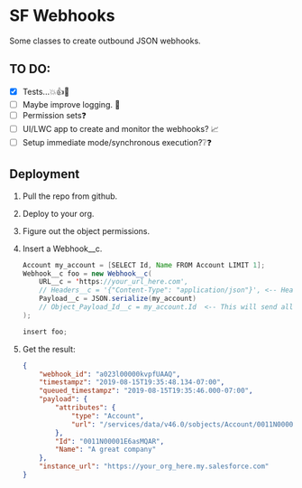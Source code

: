 # SF Webhooks
Some classes to create outbound JSON webhooks. 

## TO DO:
- [x] Tests...💥👍💪
- [ ] Maybe improve logging. 📑
- [ ] Permission sets❓
- [ ] UI/LWC app to create and monitor the webhooks? 📈
- [ ] Setup immediate mode/synchronous execution?❔❓

## Deployment

1. Pull the repo from github.
2. Deploy to your org.
3. Figure out the object permissions.
4. Insert a Webhook__c.
    ```java
    Account my_account = [SELECT Id, Name FROM Account LIMIT 1];
    Webhook__c foo = new Webhook__c(
        URL__c = 'https://your_url_here.com',
        // Headers__c = '{"Content-Type": "application/json"}', <-- Headers can be optionally specified!
        Payload__c = JSON.serialize(my_account)
        // Object_Payload_Id__c = my_account.Id  <-- This will send all fields available to user!
    );

    insert foo;
    ```

5. Get the result:
    ```json
    {
        "webhook_id": "a023l00000kvpfUAAQ",
        "timestampz": "2019-08-15T19:35:48.134-07:00",
        "queued_timestampz": "2019-08-15T19:35:46.000-07:00",
        "payload": {
            "attributes": {
                "type": "Account",
                "url": "/services/data/v46.0/sobjects/Account/0011N00001E6asMQAR"
            },
            "Id": "0011N00001E6asMQAR",
            "Name": "A great company"
        },
        "instance_url": "https://your_org_here.my.salesforce.com"
    }

    ```